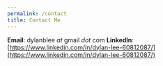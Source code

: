 ```yaml
---
permalink: /contact
title: Contact Me
---
```


**Email**: dylanblee *at* gmail *dot* com
**LinkedIn**: [https://www.linkedin.com/in/dylan-lee-60812087/](https://www.linkedin.com/in/dylan-lee-60812087/)

